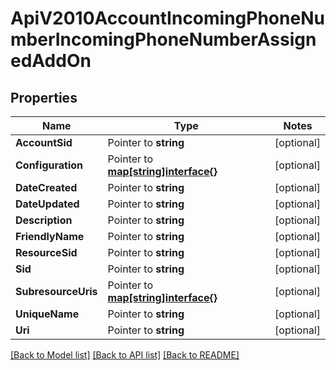 # ApiV2010AccountIncomingPhoneNumberIncomingPhoneNumberAssignedAddOn

## Properties
Name | Type | Notes
------------ | ------------- | -------------
**AccountSid** | Pointer to **string** | [optional] 
**Configuration** | Pointer to [**map[string]interface{}**](.md) | [optional] 
**DateCreated** | Pointer to **string** | [optional] 
**DateUpdated** | Pointer to **string** | [optional] 
**Description** | Pointer to **string** | [optional] 
**FriendlyName** | Pointer to **string** | [optional] 
**ResourceSid** | Pointer to **string** | [optional] 
**Sid** | Pointer to **string** | [optional] 
**SubresourceUris** | Pointer to [**map[string]interface{}**](.md) | [optional] 
**UniqueName** | Pointer to **string** | [optional] 
**Uri** | Pointer to **string** | [optional] 

[[Back to Model list]](../README.md#documentation-for-models) [[Back to API list]](../README.md#documentation-for-api-endpoints) [[Back to README]](../README.md)


